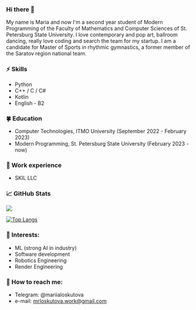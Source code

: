 ### Hi there 👋      
My name is Maria and now I'm a second year student of Modern Programming of the Faculty of Mathematics and Computer Sciences of St. Petersburg State University. I love contemporary and pop art, ballroom dancing, really love coding and search the team for my startup. I am a candidate for Master of Sports in rhythmic gymnastics, a former member of the Saratov region national team.

### ⚡ Skills
* Python
* C++ / С / С#
* Kotlin
* English - B2

### 🍀 Education
* Computer Technologies, ITMO University (September 2022 - February 2023)
* Modern Programming, St. Petersburg State University (February 2023 - now)

### 💜 Work experience
* SKIL LLC

### 📈 GitHub Stats

![](https://komarev.com/ghpvc/?username=minstradamuss&color=blueviolet)

[![Top Langs](https://github-readme-stats.vercel.app/api/top-langs/?username=minstradamuss&layout=donut&theme=merko)](https://github.com/anuraghazra/github-readme-stats)


### 🌱 Interests:
- ML (strong AI in industry)
- Software development
- Robotics Engineering
- Render Engineering

### 💬 How to reach me: 
* Telegram: @mariialoskutova
* e-mail: mrloskutova.work@gmail.com
